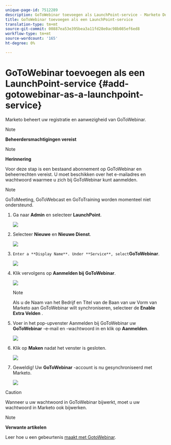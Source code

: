 ```yaml
---
unique-page-id: 7512289
description: GoToWebinar toevoegen als LaunchPoint-service - Marketo Docs - Productdocumentatie
title: GoToWebinar toevoegen als een LaunchPoint-service
translation-type: tm+mt
source-git-commit: 00887ea53e395bea3a11fd28e0ac98b085ef6ed8
workflow-type: tm+mt
source-wordcount: '165'
ht-degree: 0%

---
```



# GoToWebinar toevoegen als een LaunchPoint-service {#add-gotowebinar-as-a-launchpoint-service}

Marketo beheert uw registratie en aanwezigheid van GoToWebinar.

>[!NOTE]
>
>**Beheerdersmachtigingen vereist**

>[!NOTE]
>
>**Herinnering**
>
>Voor deze stap is een bestaand abonnement op GoToWebinar en beheerrechten vereist. U moet beschikken over het e-mailadres en wachtwoord waarmee u zich bij GoToWebinar kunt aanmelden.

>[!NOTE]
>
>GoToMeeting, GoToWebcast en GoToTraining worden momenteel niet ondersteund.

1. Ga naar **Admin** en selecteer **LaunchPoint**.

   ![](assets/image2015-4-22-15-3a33-3a47.png)

1. Selecteer **Nieuwe** en **Nieuwe Dienst**.

   ![](assets/new-service-gotowebinar.png)

1. `Enter a **Display Name**. Under **Service**, select`**GoToWebinar**.

   ![](assets/new-service-goto-webinar1.png)

1. Klik vervolgens op **Aanmelden bij** **GoToWebinar**.

   ![](assets/image2015-4-22-15-3a57-3a59.png)

   >[!NOTE]
   >
   >Als u de Naam van het Bedrijf en Titel van de Baan van uw Vorm van Marketo aan GoToWebinar wilt synchroniseren, selecteer de **Enable Extra Velden** .

1. Voer in het pop-upvenster Aanmelden bij GoToWebinar uw **GoToWebinar** -e-mail en -wachtwoord in en klik op **Aanmelden**.

   ![](assets/image2015-4-22-15-3a52-3a31.png)

1. Klik op **Maken** nadat het venster is gesloten.

   ![](assets/image2015-4-22-15-3a57-3a43.png)

1. Geweldig! Uw **GoToWebinar** -account is nu gesynchroniseerd met Marketo.

   ![](assets/goto-webinar.png)

>[!CAUTION]
>
>Wanneer u uw wachtwoord in GoToWebinar bijwerkt, moet u uw wachtwoord in Marketo ook bijwerken.

>[!NOTE]
>
>**Verwante artikelen**
>
>Leer hoe u een gebeurtenis [maakt met GotoWebinar](../../../product-docs/demand-generation/events/create-an-event/create-an-event-with-gotowebinar.md).

